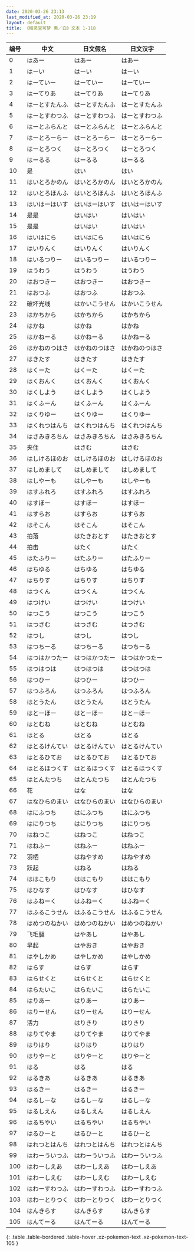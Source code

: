 ```yaml
---
date: 2020-03-26 23:13
last_modified_at: 2020-03-26 23:19
layout: default
title: 《精灵宝可梦 黑／白》文本 1-118
---
```

| 编号 | 中文 | 日文假名 | 日文汉字 |
| ---- | ---- | ---- | --- |
| 0 | はあー | はあー | はあー |
| 1 | はーい | はーい | はーい |
| 2 | はーていー | はーていー | はーていー |
| 3 | はーてりあ | はーてりあ | はーてりあ |
| 4 | はーとすたんふ | はーとすたんふ | はーとすたんふ |
| 5 | はーとすわつふ | はーとすわつふ | はーとすわつふ |
| 6 | はーとふらんと | はーとふらんと | はーとふらんと |
| 7 | はーとろーらー | はーとろーらー | はーとろーらー |
| 8 | はーとろつく | はーとろつく | はーとろつく |
| 9 | はーるる | はーるる | はーるる |
| 10 | 是 | はい | はい |
| 11 | はいとろかのん | はいとろかのん | はいとろかのん |
| 12 | はいとろほんふ | はいとろほんふ | はいとろほんふ |
| 13 | はいはーほいす | はいはーほいす | はいはーほいす |
| 14 | 是是 | はいはい | はいはい |
| 15 | 是是 | はいはい | はいはい |
| 16 | はいはにら | はいはにら | はいはにら |
| 17 | はいりんく | はいりんく | はいりんく |
| 18 | はいるつりー | はいるつりー | はいるつりー |
| 19 | はうわう | はうわう | はうわう |
| 20 | はおつきー | はおつきー | はおつきー |
| 21 | はおつふ | はおつふ | はおつふ |
| 22 | 破坏光线 | はかいこうせん | はかいこうせん |
| 23 | はかちから | はかちから | はかちから |
| 24 | はかね | はかね | はかね |
| 25 | はかねーる | はかねーる | はかねーる |
| 26 | はかねのつはさ | はかねのつはさ | はかねのつはさ |
| 27 | はきたす | はきたす | はきたす |
| 28 | はくーた | はくーた | はくーた |
| 29 | はくおんく | はくおんく | はくおんく |
| 30 | はくしよう | はくしよう | はくしよう |
| 31 | はくふーん | はくふーん | はくふーん |
| 32 | はくりゆー | はくりゆー | はくりゆー |
| 33 | はくれつはんち | はくれつはんち | はくれつはんち |
| 34 | はさみきろちん | はさみきろちん | はさみきろちん |
| 35 | 夹住 | はさむ | はさむ |
| 36 | はしけるほのお | はしけるほのお | はしけるほのお |
| 37 | はしめまして | はしめまして | はしめまして |
| 38 | はしやーも | はしやーも | はしやーも |
| 39 | はすふれろ | はすふれろ | はすふれろ |
| 40 | はすほー | はすほー | はすほー |
| 41 | はすらお | はすらお | はすらお |
| 42 | はそこん | はそこん | はそこん |
| 43 | 拍落 | はたきおとす | はたきおとす |
| 44 | 拍击 | はたく | はたく |
| 45 | はたふりー | はたふりー | はたふりー |
| 46 | はちゆる | はちゆる | はちゆる |
| 47 | はちりす | はちりす | はちりす |
| 48 | はつくん | はつくん | はつくん |
| 49 | はつけい | はつけい | はつけい |
| 50 | はつこう | はつこう | はつこう |
| 51 | はつさむ | はつさむ | はつさむ |
| 52 | はつし | はつし | はつし |
| 53 | はつちーる | はつちーる | はつちーる |
| 54 | はつはかつたー | はつはかつたー | はつはかつたー |
| 55 | はつはつは | はつはつは | はつはつは |
| 56 | はつひー | はつひー | はつひー |
| 57 | はつふろん | はつふろん | はつふろん |
| 58 | はとうたん | はとうたん | はとうたん |
| 59 | はとーほー | はとーほー | はとーほー |
| 60 | はとむね | はとむね | はとむね |
| 61 | はとる | はとる | はとる |
| 62 | はとるけんてい | はとるけんてい | はとるけんてい |
| 63 | はとるひてお | はとるひてお | はとるひてお |
| 64 | はとるほつくす | はとるほつくす | はとるほつくす |
| 65 | はとんたつち | はとんたつち | はとんたつち |
| 66 | 花 | はな | はな |
| 67 | はなひらのまい | はなひらのまい | はなひらのまい |
| 68 | はにふつち | はにふつち | はにふつち |
| 69 | はにりつち | はにりつち | はにりつち |
| 70 | はねつこ | はねつこ | はねつこ |
| 71 | はねふー | はねふー | はねふー |
| 72 | 羽栖 | はねやすめ | はねやすめ |
| 73 | 跃起 | はねる | はねる |
| 74 | ははこもり | ははこもり | ははこもり |
| 75 | はひなす | はひなす | はひなす |
| 76 | はふねーく | はふねーく | はふねーく |
| 77 | はふるこうせん | はふるこうせん | はふるこうせん |
| 78 | はめつのねかい | はめつのねかい | はめつのねかい |
| 79 | 飞毛腿 | はやあし | はやあし |
| 80 | 早起 | はやおき | はやおき |
| 81 | はやしかめ | はやしかめ | はやしかめ |
| 82 | はらす | はらす | はらす |
| 83 | はらせくと | はらせくと | はらせくと |
| 84 | はらたいこ | はらたいこ | はらたいこ |
| 85 | はりあー | はりあー | はりあー |
| 86 | はりーせん | はりーせん | はりーせん |
| 87 | 活力 | はりきり | はりきり |
| 88 | はりてやま | はりてやま | はりてやま |
| 89 | はりはり | はりはり | はりはり |
| 90 | はりやーと | はりやーと | はりやーと |
| 91 | はる | はる | はる |
| 92 | はるきあ | はるきあ | はるきあ |
| 93 | はるきー | はるきー | はるきー |
| 94 | はるしーな | はるしーな | はるしーな |
| 95 | はるしえん | はるしえん | はるしえん |
| 96 | はるちやい | はるちやい | はるちやい |
| 97 | はるひーと | はるひーと | はるひーと |
| 98 | はれつとはんち | はれつとはんち | はれつとはんち |
| 99 | はわーういつふ | はわーういつふ | はわーういつふ |
| 100 | はわーしえあ | はわーしえあ | はわーしえあ |
| 101 | はわーしえむ | はわーしえむ | はわーしえむ |
| 102 | はわーすわつふ | はわーすわつふ | はわーすわつふ |
| 103 | はわーとりつく | はわーとりつく | はわーとりつく |
| 104 | はんきらす | はんきらす | はんきらす |
| 105 | はんてーる | はんてーる | はんてーる |
{: .table .table-bordered .table-hover .xz-pokemon-text .xz-pokemon-text-105 }